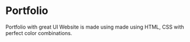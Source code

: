 # Portfolio
Portfolio with great UI
Website is made using made using HTML, CSS
with perfect color combinations. 
